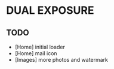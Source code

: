 # DUAL EXPOSURE

## TODO

- [Home] initial loader
- [Home] mail icon
- [Images] more photos and watermark
